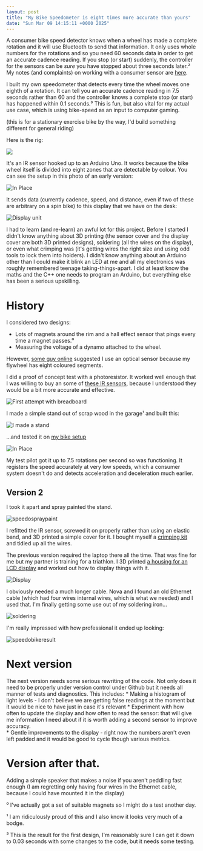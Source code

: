 ```yaml
---
layout: post
title: "My Bike Speedometer is eight times more accurate than yours"
date: "Sun Mar 09 14:15:11 +0000 2025"
---
```


A consumer bike speed detector knows when a wheel has made a complete rotation and it will use Bluetooth to send that information. It only uses whole numbers for the rotations and so you need 60 seconds data in order to get an accurate cadence reading.  If you stop (or start) suddenly, the controller for the sensors can be _sure_ you have stopped about three seconds later.² My notes (and complaints) on working with a consumer sensor are [here](https://joereddington.com/2024/06/10/bike.html). 

I built my own speedometer that detects every time the wheel moves one eighth of a rotation. It can tell you an accurate cadence reading in 7.5 seconds rather than 60 and the controller knows a complete stop (or start) has happened within 0.1 seconds.³ This is fun, but also vital for my actual use case, which is using bike-speed as an input to computer gaming. 

(this is for a stationary exercise bike by the way, I'd build something different for general riding) 

Here is the rig: 

![](/assets/images/sensorblack1.png)

It's an IR sensor hooked up to an Arduino Uno.  It works because the bike wheel itself is divided into eight zones that are detectable by colour. You can see the setup in this photo of an early version:

![In Place](/assets/images/arduino4.png)

It sends data (currently cadence, speed, and distance, even if two of these are arbitrary on a spin bike) to this display that we have on the desk:  

![Display unit](/assets/images/sensorblack2.png)


I had to learn (and re-learn) an awful lot for this project. Before I started I didn't know anything about 3D printing (the sensor cover and the display cover are both 3D printed designs), soldering (all the wires on the display), or even what crimping was (it's getting wires the right size and using odd tools to lock them into holders). I didn't know anything about an Arduino other than I could make it blink an LED at me and all my electronics was roughly remembered teenage taking-things-apart.  I did at least know the maths and the C++ one needs to program an Arduino, but everything else has been a serious upskilling.  



# History 
I considered two designs:

* Lots of magnets around the rim and a hall effect sensor that pings every time a magnet passes.⁰ 
* Measuring the voltage of a dynamo attached to the wheel. 

However, [some guy online](https://electronics.stackexchange.com/a/740571/308352) suggested I use an optical sensor because my flywheel has eight coloured segments. 

I did a proof of concept test with a photoresistor. It worked well enough that I was willing to buy an some of [these IR sensors](https://www.amazon.co.uk/dp/B07L3NRTF7?ref=ppx_yo2ov_dt_b_fed_asin_title), because I understood they would be a bit more accurate and effective.   

![First attempt with breadboard](/assets/images/arduino1.png)

I made a simple stand out of scrap wood in the garage¹ and built this: 

![I made a stand](/assets/images/arduino3.png)

...and tested it on [my bike setup](https://joereddington.com/2023/02/28/bike.html) 

![In Place](/assets/images/arduino4.png)

My test pilot got it up to 7.5 rotations per second so was functioning. It registers the speed accurately at very low speeds, which a consumer system doesn't do and detects acceleration and deceleration much earlier. 


## Version 2 
I took it apart and spray painted the stand. 

![speedospraypaint](/assets/images/speedospraypaint.png) 

I refitted the IR sensor, screwed it on properly rather than using an elastic band, and 3D printed a simple cover for it.  I bought myself a [crimping kit](https://www.amazon.co.uk/dp/B07S1SDKSC?ref=ppx_yo2ov_dt_b_fed_asin_title) and tidied up all the wires. 
 
The previous version required the laptop there all the time. That was fine for me but my partner is training for a triathlon. I 3D printed [a housing for an LCD display](https://www.thingiverse.com/thing:614241) and worked out how to display things with it.  

![Display](/assets/images/speedodisplay1.png)

I obviously needed a much longer cable. Nova and I found an old Ethernet cable (which had four wires internal wires, which is what we needed) and I used that. I'm finally getting some use out of my soldering iron... 

![soldering](/assets/images/soldaring.png)

I'm really impressed with how professional it ended up looking: 

![speedobikeresult](/assets/images/speedobikeresult.png)

<!--
## The original speedometer
The spin bike came with a very basic speedometer attached, and I took a look at it to check I was benchmarking correctly. I found that when I sent pulses to the sensor with the Arduino I could manipulate the speedometer fairly easily. For every pulse in a second, the speedometer would register 10.5 on the speed measurement. I went on to use the speed calculation information when I wanted to display kilometers per hour and total kilometers.  

![kk](/assets/images/speedooriginalmonitor.png)

--> 

# Next version 

The next version needs some serious rewriting of the code. Not only does it need to be properly under version control under Github but it needs all manner of tests and diagnostics.  This includes: 
    * Making a histogram of light levels - I don't believe we are getting false readings at the moment but it would be nice to have just in case it's relevant 
    * Experiment with how often to update the display and how often to read the sensor: that will give me information I need about if it is worth adding a second sensor to improve accuracy.   
    * Gentle improvements to the display - right now the numbers aren't even left padded and it would be good to cycle though various metrics.  

# Version after that. 

Adding a simple speaker that makes a noise if you aren't peddling fast enough (I am regretting only having four wires in the Ethernet cable, because I could have mounted it in the display) 



⁰ I've actually got a set of suitable magnets so I might do a test another day.

¹ I am ridiculously proud of this and  I also know it looks very much of a bodge.  

³ This is the result for the first design, I'm reasonably sure I can get it down to 0.03 seconds with some changes to the code, but it needs some testing.
